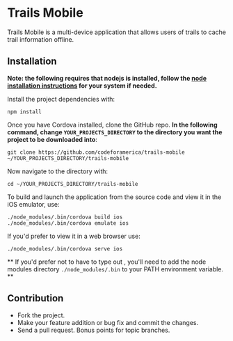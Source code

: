 Trails Mobile
=============

Trails Mobile is a multi-device application that allows users of trails to cache trail information offline.

## Installation

**Note: the following requires that nodejs is installed, follow the [node installation instructions](https://github.com/joyent/node/wiki/Installing-Node.js-via-package-manager) for your system if needed.**


Install the project dependencies with:

```
npm install
```

Once you have Cordova installed, clone the GitHub repo. **In the following command, change `YOUR_PROJECTS_DIRECTORY` to the directory you want the project to be downloaded into**:

```
git clone https://github.com/codeforamerica/trails-mobile ~/YOUR_PROJECTS_DIRECTORY/trails-mobile
```

Now navigate to the directory with:

```
cd ~/YOUR_PROJECTS_DIRECTORY/trails-mobile
```

To build and launch the application from the source code and view it in the iOS emulator, use:

```
./node_modules/.bin/cordova build ios
./node_modules/.bin/cordova emulate ios
```
If you'd prefer to view it in a web browser use:

```
./node_modules/.bin/cordova serve ios
```

**
If you'd prefer not to have to type out , you'll need to add the node modules directory `./node_modules/.bin` to your PATH environment variable.
**

## Contribution

  * Fork the project.
  * Make your feature addition or bug fix and commit the changes.
  * Send a pull request. Bonus points for topic branches.
